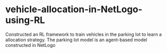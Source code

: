# vehicle-allocation-in-NetLogo-using-RL
Constructed an RL framework to train vehicles in the parking lot to learn a allocation strategy. The parking lot model is an agent-based model constructed in NetLogo
